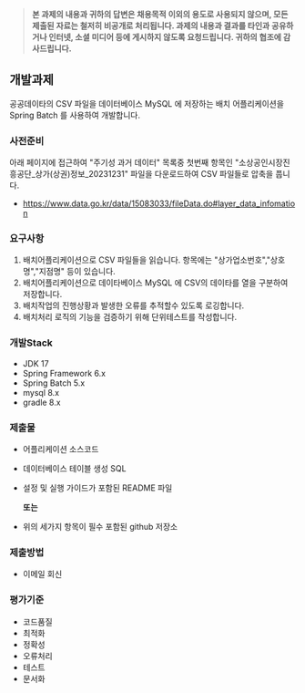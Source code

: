 
> **본 과제의 내용과 귀하의 답변은 채용목적 이외의 용도로 사용되지 않으며, 모든 제출된 자료는 철저히 비공개로 처리됩니다. 과제의 내용과 결과를 타인과 공유하거나 인터넷, 소셜 미디어 등에 게시하지 않도록 요청드립니다. 귀하의 협조에 감사드립니다.**


## 개발과제
공공데이타의 CSV 파일을 데이터베이스 MySQL 에 저장하는 배치 어플리케이션을 Spring Batch 를 사용하여 개발합니다.

### 사전준비
아래 페이지에 접근하여 "주기성 과거 데이터" 목록중 첫번째 항목인 "소상공인시장진흥공단_상가(상권)정보_20231231" 파일을 다운로드하여 CSV 파일들로 압축을 풉니다.
 - https://www.data.go.kr/data/15083033/fileData.do#layer_data_infomation

### 요구사항
1. 배치어플리케이션으로 CSV 파일들을 읽습니다. 항목에는 "상가업소번호","상호명","지점명" 등이 있습니다.
2. 배치어플리케이션으로 데이타베이스 MySQL 에 CSV의 데이타를 열을 구분하여 저장합니다.
3. 배치작업의 진행상황과 발생한 오류를 추적할수 있도록 로깅합니다.
4. 배치처리 로직의 기능을 검증하기 위해 단위테스트를 작성합니다.

### 개발Stack 
- JDK 17
- Spring Framework 6.x
- Spring Batch 5.x
- mysql 8.x
- gradle 8.x

### 제출물
- 어플리케이션 소스코드
- 데이터베이스 테이블 생성 SQL
- 설정 및 실행 가이드가 포함된 README 파일

  **또는**

- 위의 세가지 항목이 필수 포함된 github 저장소

### 제출방법
- 이메일 회신

### 평가기준
- 코드품질
- 최적화
- 정확성 
- 오류처리
- 테스트
- 문서화
